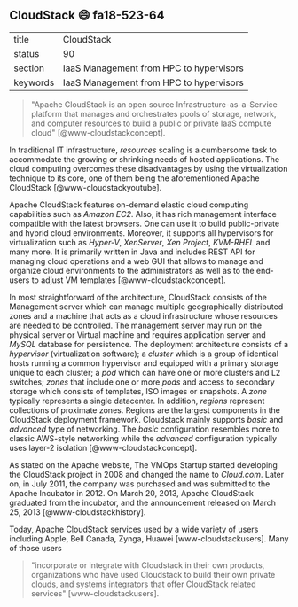 ## CloudStack :smile: fa18-523-64

|          |                                         |
| -------- | --------------------------------------- |
| title    | CloudStack                              | 
| status   | 90                                      |
| section  | IaaS Management from HPC to hypervisors |
| keywords | IaaS Management from HPC to hypervisors |

> "Apache CloudStack is an open source Infrastructure-as-a-Service 
> platform that manages and orchestrates pools of storage, network, and 
> computer resources to build a public or private IaaS compute cloud" 
> [@www-cloudstackconcept].

In traditional IT infrastructure, *resources* scaling is a cumbersome task 
to accommodate the growing or shrinking needs of hosted applications. 
The cloud computing overcomes these disadvantages by using the virtualization 
technique to its core, one of them being the aforementioned Apache CloudStack 
[@www-cloudstackyoutube]. 

Apache CloudStack features on-demand elastic cloud computing capabilities 
such as *Amazon EC2*. Also, it has rich management interface 
compatible with the latest browsers. One can use it to build public-private 
and hybrid cloud environments. Moreover, it supports all hypervisors for 
virtualization such as *Hyper-V*, *XenServer*, *Xen Project*, *KVM-RHEL*
and many more. It is primarily written in Java and includes REST API for 
managing cloud operations and a web GUI that allows to manage and organize 
cloud environments to the administrators as well as to the end-users to 
adjust VM templates [@www-cloudstackconcept].

In most straightforward of the architecture, CloudStack consists of the 
Management server which can manage multiple geographically distributed 
zones and a machine that acts as a cloud infrastructure whose resources are 
needed to be controlled. The management server may run on the physical server 
or Virtual machine and requires application server and *MySQL* database
for persistence. The deployment architecture consists of a *hypervisor*
(virtualization software); a *cluster* which is a group of identical hosts 
running a common hypervisor and equipped with a primary storage unique to each 
cluster; a *pod* which can have one or more clusters and L2 switches; *zones*
that include one or more *pods* and access to secondary storage which consists 
of templates, ISO images or snapshots. A *zone* typically represents a single 
datacenter. In addition, *regions* represent collections of proximate zones.
Regions are the largest components in the CloudStack deployment framework.
Cloudstack mainly supports *basic* and *advanced* type of networking.
The *basic* configuration resembles more to classic AWS-style networking 
while the *advanced* configuration typically uses layer-2 isolation
[@www-cloudstackconcept]. 

As stated on the Apache website, The VMOps Startup started developing the 
CloudStack project in 2008 and changed the name to *Cloud.com*. Later on, in
July 2011, the company was purchased and was submitted to the Apache Incubator 
in 2012. On March 20, 2013, Apache CloudStack graduated from the incubator, and 
the announcement released on March 25, 2013 [@www-cloudstackhistory].

Today, Apache CloudStack services used by a wide variety of users 
including Apple, Bell Canada, Zynga, Huawei [www-cloudstackusers].
Many of those users 

> "incorporate or integrate with Cloudstack in their own products, organizations 
> who have used Cloudstack to build their own private clouds, 
> and systems integrators that offer CloudStack related services"
> [www-cloudstackusers].
